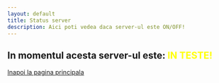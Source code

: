 ```yaml
---
layout: default
title: Status server
description: Aici poti vedea daca server-ul este ON/OFF!
---
```


## In momentul acesta server-ul este: <FONT COLOR="#ffff00">IN TESTE!



[Inapoi la pagina principala](./)
